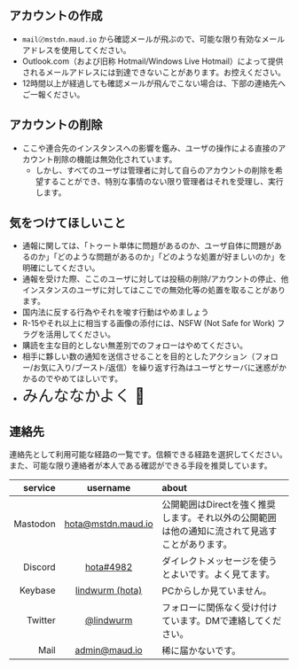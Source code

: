 <!-- TITLE: about -->
<!-- SUBTITLE: mstdn.maud.io について -->

## アカウントの作成

- `mail〄mstdn.maud.io` から確認メールが飛ぶので、可能な限り有効なメールアドレスを使用してください。
- Outlook.com（および旧称 Hotmail/Windows Live Hotmail）によって提供されるメールアドレスには到達できないことがあります。お控えください。
- 12時間以上が経過しても確認メールが飛んでこない場合は、下部の連絡先へご一報ください。

## アカウントの削除

- ここや連合先のインスタンスへの影響を鑑み、ユーザの操作による直接のアカウント削除の機能は無効化されています。
  - しかし、すべてのユーザは管理者に対して自らのアカウントの削除を希望することができ、特別な事情のない限り管理者はそれを受理し、実行します。

## 気をつけてほしいこと

- 通報に関しては、「トゥート単体に問題があるのか、ユーザ自体に問題があるのか」「どのような問題があるのか」「どのような処置が好ましいのか」を明確にしてください。
- 通報を受けた際、ここのユーザに対しては投稿の削除/アカウントの停止、他インスタンスのユーザに対してはここでの無効化等の処置を取ることがあります。
- 国内法に反する行為やそれを唆す行動はやめましょう
- R-15やそれ以上に相当する画像の添付には、NSFW (Not Safe for Work) フラグを活用してください。
- 購読を主な目的としない無差別でのフォローはやめてください。
- 相手に夥しい数の通知を送信させることを目的としたアクション（フォロー/お気に入り/ブースト/返信）を繰り返す行為はユーザとサーバに迷惑がかかるのでやめてほしいです。
- <span style="font-size: 2em;">みんななかよく 🤝</span>

## 連絡先

連絡先として利用可能な経路の一覧です。信頼できる経路を選択してください。また、可能な限り連絡者が本人である確認ができる手段を推奨しています。

| service | username | about |
|---:|:---:|:---|
| Mastodon | [hota@mstdn.maud.io](https://mstdn.maud.io/@hota) | 公開範囲はDirectを強く推奨します。それ以外の公開範囲は他の通知に流されて見逃すことがあります。
| Discord | [hota#4982](/discord) | ダイレクトメッセージを使うとよいです。よく見てます。
| Keybase | [lindwurm (hota)](https://keybase.io/hota) | PCからしか見ていません。
| Twitter | [@lindwurm](https://twitter.com/lindwurm) | フォローに関係なく受け付けています。DMで連絡してください。
| Mail | [admin@maud.io]() | 稀に届かないです。